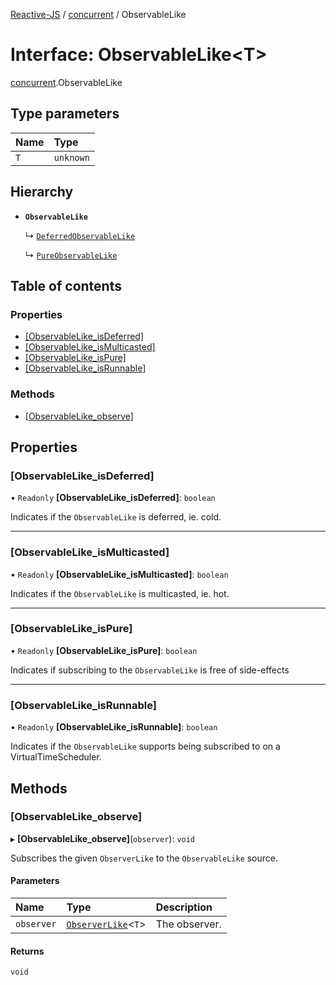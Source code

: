 [Reactive-JS](../README.md) / [concurrent](../modules/concurrent.md) / ObservableLike

# Interface: ObservableLike\<T\>

[concurrent](../modules/concurrent.md).ObservableLike

## Type parameters

| Name | Type |
| :------ | :------ |
| `T` | `unknown` |

## Hierarchy

- **`ObservableLike`**

  ↳ [`DeferredObservableLike`](concurrent.DeferredObservableLike.md)

  ↳ [`PureObservableLike`](concurrent.PureObservableLike.md)

## Table of contents

### Properties

- [[ObservableLike\_isDeferred]](concurrent.ObservableLike.md#[observablelike_isdeferred])
- [[ObservableLike\_isMulticasted]](concurrent.ObservableLike.md#[observablelike_ismulticasted])
- [[ObservableLike\_isPure]](concurrent.ObservableLike.md#[observablelike_ispure])
- [[ObservableLike\_isRunnable]](concurrent.ObservableLike.md#[observablelike_isrunnable])

### Methods

- [[ObservableLike\_observe]](concurrent.ObservableLike.md#[observablelike_observe])

## Properties

### [ObservableLike\_isDeferred]

• `Readonly` **[ObservableLike\_isDeferred]**: `boolean`

Indicates if the `ObservableLike` is deferred, ie. cold.

___

### [ObservableLike\_isMulticasted]

• `Readonly` **[ObservableLike\_isMulticasted]**: `boolean`

Indicates if the `ObservableLike` is multicasted, ie. hot.

___

### [ObservableLike\_isPure]

• `Readonly` **[ObservableLike\_isPure]**: `boolean`

Indicates if subscribing to the `ObservableLike` is free of side-effects

___

### [ObservableLike\_isRunnable]

• `Readonly` **[ObservableLike\_isRunnable]**: `boolean`

Indicates if the `ObservableLike` supports being subscribed to
on a VirtualTimeScheduler.

## Methods

### [ObservableLike\_observe]

▸ **[ObservableLike_observe]**(`observer`): `void`

Subscribes the given `ObserverLike` to the `ObservableLike` source.

#### Parameters

| Name | Type | Description |
| :------ | :------ | :------ |
| `observer` | [`ObserverLike`](concurrent.ObserverLike.md)\<`T`\> | The observer. |

#### Returns

`void`
